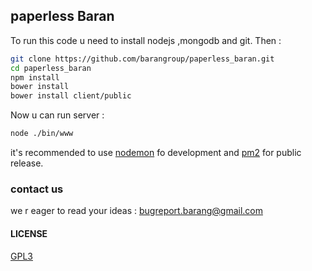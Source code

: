 ## paperless Baran
To run this code u need to install nodejs ,mongodb and git.
Then :
```sh
git clone https://github.com/barangroup/paperless_baran.git
cd paperless_baran
npm install
bower install
bower install client/public
```

Now u can run server :
```sh
node ./bin/www
```
it's recommended to use [nodemon](https://www.npmjs.com/package/nodemon) fo development and [pm2](https://www.npmjs.com/package/pm2) for public release.

### contact us
we r eager to read your ideas : bugreport.barang@gmail.com

#### LICENSE
[GPL3](http://opensource.org/licenses/gpl-3.0.html)
